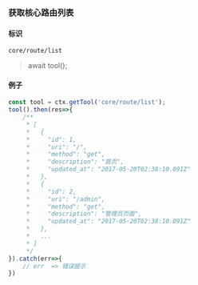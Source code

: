 
### 获取核心路由列表

#### 标识

`core/route/list`

> await tool();

#### 例子

```javascript
const tool = ctx.getTool('core/route/list');
tool().then(res=>{
	/**
	 * [
	 *   {
	 *     "id": 1,
	 *     "uri": "/",
	 *     "method": "get",
	 *     "description": "首页",
	 *     "updated_at": "2017-05-20T02:38:10.091Z"
	 *   },
	 *   {
	 *     "id": 2,
	 *     "uri": "/admin",
	 *     "method": "get",
	 *     "description": "管理员页面",
	 *     "updated_at": "2017-05-20T02:38:10.091Z"
	 *   },
	 *   ...
	 * ]
	 */
}).catch(err=>{
	// err  => 错误提示
})
```